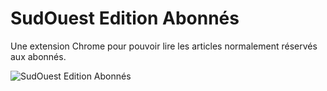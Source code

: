 # SudOuest Edition Abonnés
Une extension Chrome pour pouvoir lire les articles normalement réservés aux abonnés.

![SudOuest Edition Abonnés](https://raw.githubusercontent.com/clemkn/sudouest-edition-abonnes/master/sudouest.png)
